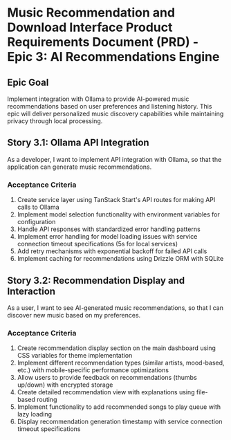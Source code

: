 # Music Recommendation and Download Interface Product Requirements Document (PRD) - Epic 3: AI Recommendations Engine

## Epic Goal

Implement integration with Ollama to provide AI-powered music recommendations based on user preferences and listening history. This epic will deliver personalized music discovery capabilities while maintaining privacy through local processing.

## Story 3.1: Ollama API Integration

As a developer,
I want to implement API integration with Ollama,
so that the application can generate music recommendations.

### Acceptance Criteria

1. Create service layer using TanStack Start's API routes for making API calls to Ollama
2. Implement model selection functionality with environment variables for configuration
3. Handle API responses with standardized error handling patterns
4. Implement error handling for model loading issues with service connection timeout specifications (5s for local services)
5. Add retry mechanisms with exponential backoff for failed API calls
6. Implement caching for recommendations using Drizzle ORM with SQLite

## Story 3.2: Recommendation Display and Interaction

As a user,
I want to see AI-generated music recommendations,
so that I can discover new music based on my preferences.

### Acceptance Criteria

1. Create recommendation display section on the main dashboard using CSS variables for theme implementation
2. Implement different recommendation types (similar artists, mood-based, etc.) with mobile-specific performance optimizations
3. Allow users to provide feedback on recommendations (thumbs up/down) with encrypted storage
4. Create detailed recommendation view with explanations using file-based routing
5. Implement functionality to add recommended songs to play queue with lazy loading
6. Display recommendation generation timestamp with service connection timeout specifications